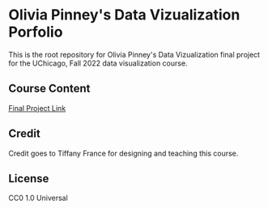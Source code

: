 #  Olivia Pinney's Data Vizualization Porfolio
This is the root repository for Olivia Pinney's Data Vizualization final project for the UChicago, Fall 2022 data visualization course. 

## Course Content 
[Final Project Link](https://olpinney.github.io/CAPP30239_FA22/week_01/data_portrait/README.md)

## Credit
Credit goes to Tiffany France for designing and teaching this course.

## License 
CC0 1.0 Universal
